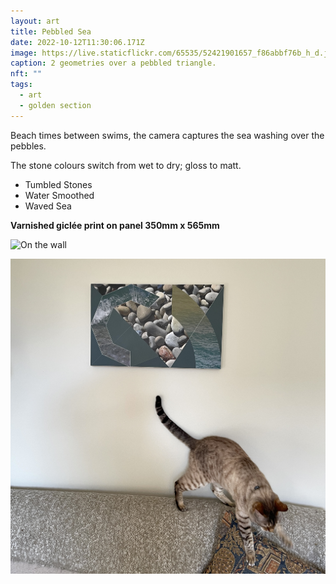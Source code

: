 ```yaml
---
layout: art
title: Pebbled Sea
date: 2022-10-12T11:30:06.171Z
image: https://live.staticflickr.com/65535/52421901657_f86abbf76b_h_d.jpg
caption: 2 geometries over a pebbled triangle.
nft: ""
tags:
  - art
  - golden section
---
```

Beach times between swims, the camera captures the sea washing over the pebbles.

The stone colours switch from wet to dry; gloss to matt.

* Tumbled Stones
* Water Smoothed
* Waved Sea

**Varnished giclée print on panel 350mm x 565mm**

![On the wall](/uploads/pebbledseainsitu.jpeg "Showing scale")

![Ashima on the sofa](/uploads/img_2603.jpeg "Ashima on the sofa")
